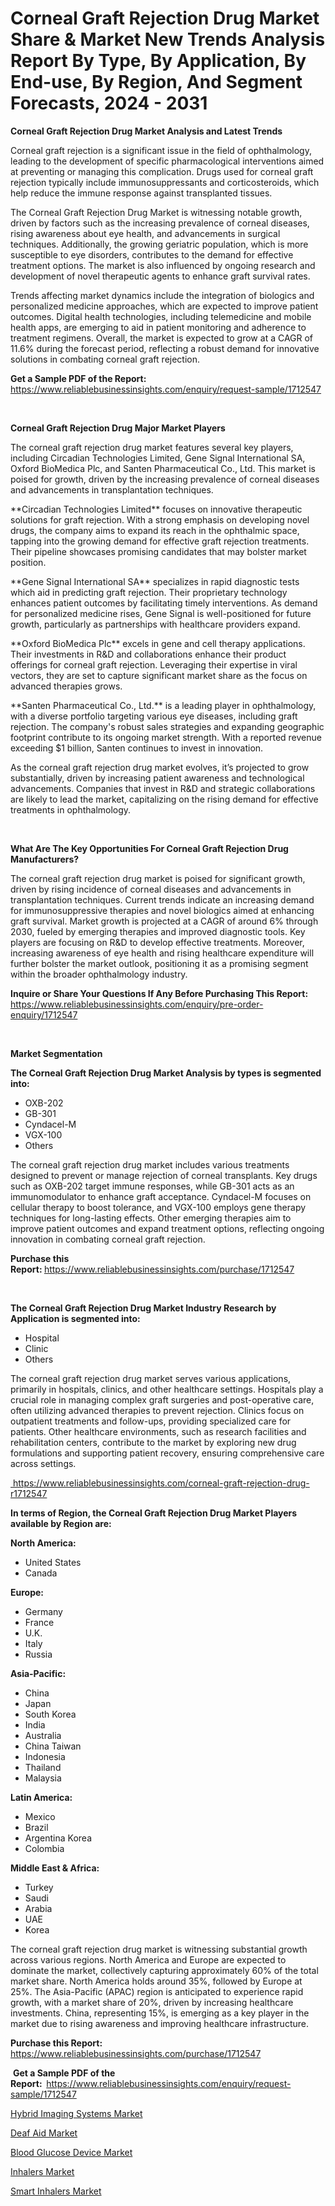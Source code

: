 <p><h1>Corneal Graft Rejection Drug Market Share & Market New Trends Analysis Report By Type, By Application, By End-use, By Region, And Segment Forecasts, 2024 - 2031</h1></p><p><strong>Corneal Graft Rejection Drug Market Analysis and Latest Trends</strong></p>
<p><p>Corneal graft rejection is a significant issue in the field of ophthalmology, leading to the development of specific pharmacological interventions aimed at preventing or managing this complication. Drugs used for corneal graft rejection typically include immunosuppressants and corticosteroids, which help reduce the immune response against transplanted tissues. </p><p>The Corneal Graft Rejection Drug Market is witnessing notable growth, driven by factors such as the increasing prevalence of corneal diseases, rising awareness about eye health, and advancements in surgical techniques. Additionally, the growing geriatric population, which is more susceptible to eye disorders, contributes to the demand for effective treatment options. The market is also influenced by ongoing research and development of novel therapeutic agents to enhance graft survival rates.</p><p>Trends affecting market dynamics include the integration of biologics and personalized medicine approaches, which are expected to improve patient outcomes. Digital health technologies, including telemedicine and mobile health apps, are emerging to aid in patient monitoring and adherence to treatment regimens. Overall, the market is expected to grow at a CAGR of 11.6% during the forecast period, reflecting a robust demand for innovative solutions in combating corneal graft rejection.</p></p>
<p><strong>Get a Sample PDF of the Report:&nbsp;</strong> <a href="https://www.reliablebusinessinsights.com/enquiry/request-sample/1712547?utm_campaign=1759&utm_medium=2&utm_source=Github&utm_content=ia&utm_term=22102024&utm_id=corneal-graft-rejection-drug">https://www.reliablebusinessinsights.com/enquiry/request-sample/1712547</a></p>
<p>&nbsp;</p>
<p><strong>Corneal Graft Rejection Drug Major Market Players</strong></p>
<p><p>The corneal graft rejection drug market features several key players, including Circadian Technologies Limited, Gene Signal International SA, Oxford BioMedica Plc, and Santen Pharmaceutical Co., Ltd. This market is poised for growth, driven by the increasing prevalence of corneal diseases and advancements in transplantation techniques.</p><p>**Circadian Technologies Limited** focuses on innovative therapeutic solutions for graft rejection. With a strong emphasis on developing novel drugs, the company aims to expand its reach in the ophthalmic space, tapping into the growing demand for effective graft rejection treatments. Their pipeline showcases promising candidates that may bolster market position.</p><p>**Gene Signal International SA** specializes in rapid diagnostic tests which aid in predicting graft rejection. Their proprietary technology enhances patient outcomes by facilitating timely interventions. As demand for personalized medicine rises, Gene Signal is well-positioned for future growth, particularly as partnerships with healthcare providers expand.</p><p>**Oxford BioMedica Plc** excels in gene and cell therapy applications. Their investments in R&D and collaborations enhance their product offerings for corneal graft rejection. Leveraging their expertise in viral vectors, they are set to capture significant market share as the focus on advanced therapies grows.</p><p>**Santen Pharmaceutical Co., Ltd.** is a leading player in ophthalmology, with a diverse portfolio targeting various eye diseases, including graft rejection. The company's robust sales strategies and expanding geographic footprint contribute to its ongoing market strength. With a reported revenue exceeding $1 billion, Santen continues to invest in innovation.</p><p>As the corneal graft rejection drug market evolves, it’s projected to grow substantially, driven by increasing patient awareness and technological advancements. Companies that invest in R&D and strategic collaborations are likely to lead the market, capitalizing on the rising demand for effective treatments in ophthalmology.</p></p>
<p>&nbsp;</p>
<p><strong>What Are The Key Opportunities For Corneal Graft Rejection Drug Manufacturers?</strong></p>
<p><p>The corneal graft rejection drug market is poised for significant growth, driven by rising incidence of corneal diseases and advancements in transplantation techniques. Current trends indicate an increasing demand for immunosuppressive therapies and novel biologics aimed at enhancing graft survival. Market growth is projected at a CAGR of around 6% through 2030, fueled by emerging therapies and improved diagnostic tools. Key players are focusing on R&D to develop effective treatments. Moreover, increasing awareness of eye health and rising healthcare expenditure will further bolster the market outlook, positioning it as a promising segment within the broader ophthalmology industry.</p></p>
<p><strong>Inquire or Share Your Questions If Any Before Purchasing This Report:</strong> <a href="https://www.reliablebusinessinsights.com/enquiry/pre-order-enquiry/1712547?utm_campaign=1759&utm_medium=2&utm_source=Github&utm_content=ia&utm_term=22102024&utm_id=corneal-graft-rejection-drug">https://www.reliablebusinessinsights.com/enquiry/pre-order-enquiry/1712547</a></p>
<p>&nbsp;</p>
<p><strong>Market Segmentation</strong></p>
<p><strong>The Corneal Graft Rejection Drug Market Analysis by types is segmented into:</strong></p>
<p><ul><li>OXB-202</li><li>GB-301</li><li>Cyndacel-M</li><li>VGX-100</li><li>Others</li></ul></p>
<p><p>The corneal graft rejection drug market includes various treatments designed to prevent or manage rejection of corneal transplants. Key drugs such as OXB-202 target immune responses, while GB-301 acts as an immunomodulator to enhance graft acceptance. Cyndacel-M focuses on cellular therapy to boost tolerance, and VGX-100 employs gene therapy techniques for long-lasting effects. Other emerging therapies aim to improve patient outcomes and expand treatment options, reflecting ongoing innovation in combating corneal graft rejection.</p></p>
<p><strong>Purchase this Report:&nbsp;</strong><a href="https://www.reliablebusinessinsights.com/purchase/1712547?utm_campaign=1759&utm_medium=2&utm_source=Github&utm_content=ia&utm_term=22102024&utm_id=corneal-graft-rejection-drug">https://www.reliablebusinessinsights.com/purchase/1712547</a></p>
<p>&nbsp;</p>
<p><strong>The Corneal Graft Rejection Drug Market Industry Research by Application is segmented into:</strong></p>
<p><ul><li>Hospital</li><li>Clinic</li><li>Others</li></ul></p>
<p><p>The corneal graft rejection drug market serves various applications, primarily in hospitals, clinics, and other healthcare settings. Hospitals play a crucial role in managing complex graft surgeries and post-operative care, often utilizing advanced therapies to prevent rejection. Clinics focus on outpatient treatments and follow-ups, providing specialized care for patients. Other healthcare environments, such as research facilities and rehabilitation centers, contribute to the market by exploring new drug formulations and supporting patient recovery, ensuring comprehensive care across settings.</p></p>
<p><a href="https://www.reliablebusinessinsights.com/corneal-graft-rejection-drug-r1712547?utm_campaign=1759&utm_medium=2&utm_source=Github&utm_content=ia&utm_term=22102024&utm_id=corneal-graft-rejection-drug">&nbsp;https://www.reliablebusinessinsights.com/corneal-graft-rejection-drug-r1712547</a></p>
<p><strong>In terms of Region, the Corneal Graft Rejection Drug Market Players available by Region are:</strong></p>
<p>
    <p> <strong> North America: </strong>
        <ul>
            <li>United States</li>
            <li>Canada</li>
        </ul>
        </p> 
    <p> <strong> Europe: </strong>
        <ul>
            <li>Germany</li>
            <li>France</li>
            <li>U.K.</li>
            <li>Italy</li>
            <li>Russia</li>
        </ul>
        </p> 
    <p> <strong> Asia-Pacific: </strong>
        <ul>
            <li>China</li>
            <li>Japan</li>
            <li>South Korea</li>
            <li>India</li>
            <li>Australia</li>
            <li>China Taiwan</li>
            <li>Indonesia</li>
            <li>Thailand</li>
            <li>Malaysia</li>
        </ul>
        </p> 
    <p> <strong> Latin America: </strong>
        <ul>
            <li>Mexico</li>
            <li>Brazil</li>
            <li>Argentina Korea</li>
            <li>Colombia</li>
        </ul>
        </p> 
    <p> <strong> Middle East & Africa: </strong>
        <ul>
            <li>Turkey</li>
            <li>Saudi</li>
            <li>Arabia</li>
            <li>UAE</li>
            <li>Korea</li>
        </ul>
    </p>
    </p>
<p><p>The corneal graft rejection drug market is witnessing substantial growth across various regions. North America and Europe are expected to dominate the market, collectively capturing approximately 60% of the total market share. North America holds around 35%, followed by Europe at 25%. The Asia-Pacific (APAC) region is anticipated to experience rapid growth, with a market share of 20%, driven by increasing healthcare investments. China, representing 15%, is emerging as a key player in the market due to rising awareness and improving healthcare infrastructure.</p></p>
<p><strong>Purchase this Report: </strong><a href="https://www.reliablebusinessinsights.com/purchase/1712547?utm_campaign=1759&utm_medium=2&utm_source=Github&utm_content=ia&utm_term=22102024&utm_id=corneal-graft-rejection-drug">https://www.reliablebusinessinsights.com/purchase/1712547</a></p>
<p>&nbsp;<strong>Get a Sample PDF of the Report:&nbsp;&nbsp;</strong><a href="https://www.reliablebusinessinsights.com/enquiry/request-sample/1712547?utm_campaign=1759&utm_medium=2&utm_source=Github&utm_content=ia&utm_term=22102024&utm_id=corneal-graft-rejection-drug">https://www.reliablebusinessinsights.com/enquiry/request-sample/1712547</a></p>
<p><strong></strong></p>
<p><p><a href="https://www.linkedin.com/pulse/hybrid-imaging-systems-market-trends-detailed-study-its-segmentation-do0ae?utm_campaign=1759&utm_medium=2&utm_source=Github&utm_content=ia&utm_term=22102024&utm_id=corneal-graft-rejection-drug">Hybrid Imaging Systems Market</a></p><p><a href="https://www.linkedin.com/pulse/deaf-aid-market-growth-outlook-from-2024-2031-projecting-bpbne?utm_campaign=1759&utm_medium=2&utm_source=Github&utm_content=ia&utm_term=22102024&utm_id=corneal-graft-rejection-drug">Deaf Aid Market</a></p><p><a href="https://www.linkedin.com/pulse/blood-glucose-device-spectrum-usage-patterns-sector-evolution-fhxue?utm_campaign=1759&utm_medium=2&utm_source=Github&utm_content=ia&utm_term=22102024&utm_id=corneal-graft-rejection-drug">Blood Glucose Device Market</a></p><p><a href="https://www.linkedin.com/pulse/unveiling-market-trends-global-inhalers-growth-regional-insights-uilne?utm_campaign=1759&utm_medium=2&utm_source=Github&utm_content=ia&utm_term=22102024&utm_id=corneal-graft-rejection-drug">Inhalers Market</a></p><p><a href="https://www.linkedin.com/pulse/mapping-smart-inhalers-market-trends-challenges-breakthroughs-im4se?utm_campaign=1759&utm_medium=2&utm_source=Github&utm_content=ia&utm_term=22102024&utm_id=corneal-graft-rejection-drug">Smart Inhalers Market</a></p></p>